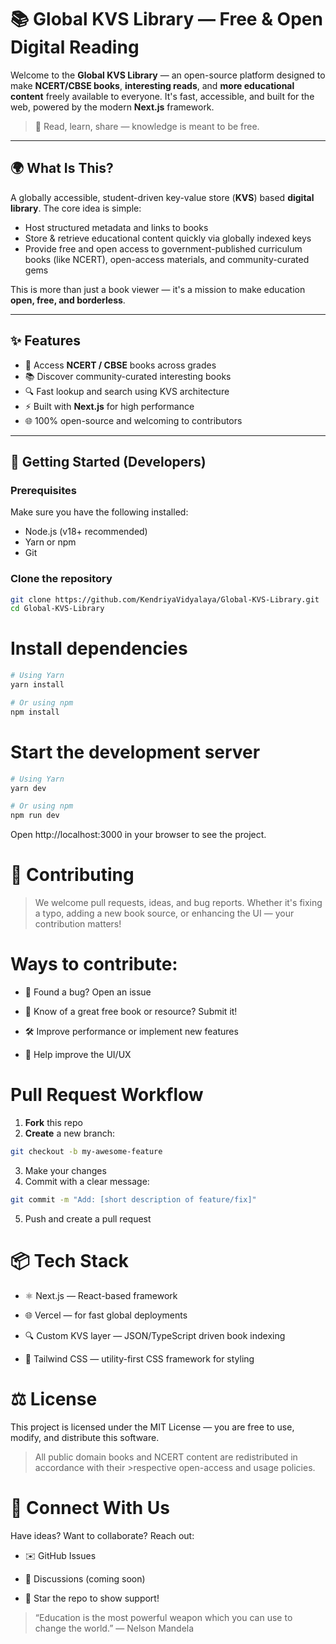 # 📚 Global KVS Library — Free & Open Digital Reading

Welcome to the **Global KVS Library** — an open-source platform designed to make **NCERT/CBSE books**, **interesting reads**, and **more educational content** freely available to everyone. It's fast, accessible, and built for the web, powered by the modern **Next.js** framework.

> 🚀 Read, learn, share — knowledge is meant to be free.

---

## 🌍 What Is This?

A globally accessible, student-driven key-value store (**KVS**) based **digital library**. The core idea is simple:

- Host structured metadata and links to books
- Store & retrieve educational content quickly via globally indexed keys
- Provide free and open access to government-published curriculum books (like NCERT), open-access materials, and community-curated gems

This is more than just a book viewer — it's a mission to make education **open, free, and borderless**.

---

## ✨ Features

- 📘 Access **NCERT / CBSE** books across grades
- 📚 Discover community-curated interesting books
- 🔍 Fast lookup and search using KVS architecture
- ⚡ Built with **Next.js** for high performance
- 🌐 100% open-source and welcoming to contributors

---

## 🚀 Getting Started (Developers)

### Prerequisites

Make sure you have the following installed:

- Node.js (v18+ recommended)
- Yarn or npm
- Git

### Clone the repository

```bash
git clone https://github.com/KendriyaVidyalaya/Global-KVS-Library.git
cd Global-KVS-Library
```

# Install dependencies

```bash
# Using Yarn
yarn install

# Or using npm
npm install
```

# Start the development server

```bash
# Using Yarn
yarn dev

# Or using npm
npm run dev
```
Open http://localhost:3000 in your browser to see the project.

# 🤝 Contributing
> We welcome pull requests, ideas, and bug reports. Whether it's fixing a typo, adding a new book source, or enhancing the UI — your contribution matters!

# Ways to contribute:
- 🐛 Found a bug? Open an issue

- 📖 Know of a great free book or resource? Submit it!

- 🛠 Improve performance or implement new features

- 🎨 Help improve the UI/UX

# Pull Request Workflow

1. **Fork** this repo
2. **Create** a new branch:

```bash
git checkout -b my-awesome-feature
```

3. Make your changes
4. Commit with a clear message:

```bash
git commit -m "Add: [short description of feature/fix]"
```
5. Push and create a pull request

# 📦 Tech Stack

- ⚛️ Next.js — React-based framework

- 🌐 Vercel — for fast global deployments

- 🔍 Custom KVS layer — JSON/TypeScript driven book indexing

- 🎨 Tailwind CSS — utility-first CSS framework for styling

# ⚖️ License
This project is licensed under the MIT License — you are free to use, modify, and distribute this software.

>All public domain books and NCERT content are redistributed in accordance with their >respective open-access and usage policies.

# 💬 Connect With Us
Have ideas? Want to collaborate? Reach out:

- ✉️ GitHub Issues

- 🧵 Discussions (coming soon)

- 🌟 Star the repo to show support!

>“Education is the most powerful weapon which you can use to change the world.” — Nelson Mandela

